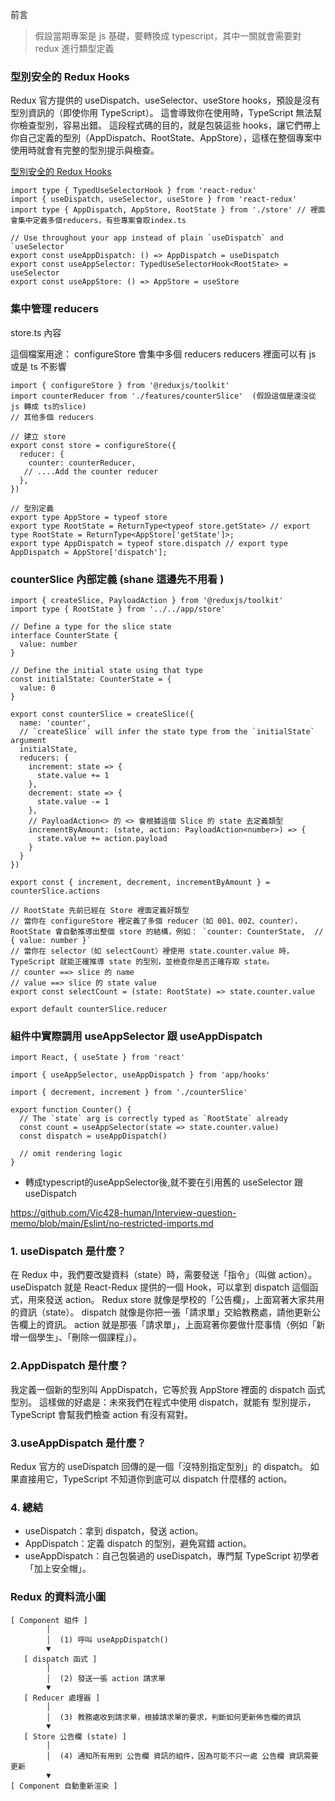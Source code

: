 前言
> 假設當期專案是 js 基礎，要轉換成 typescript，其中一關就會需要對 redux 進行類型定義

###  型別安全的 Redux Hooks
Redux 官方提供的 useDispatch、useSelector、useStore hooks，預設是沒有型別資訊的（即使你用 TypeScript）。
這會導致你在使用時，TypeScript 無法幫你檢查型別，容易出錯。
這段程式碼的目的，就是包裝這些 hooks，讓它們帶上你自己定義的型別（AppDispatch、RootState、AppStore），這樣在整個專案中使用時就會有完整的型別提示與檢查。

[型別安全的 Redux Hooks](https://redux.js.org/usage/usage-with-typescript)

```
import type { TypedUseSelectorHook } from 'react-redux'
import { useDispatch, useSelector, useStore } from 'react-redux'
import type { AppDispatch, AppStore, RootState } from './store' // 裡面會集中定義多個reducers，有些專案會取index.ts

// Use throughout your app instead of plain `useDispatch` and `useSelector`
export const useAppDispatch: () => AppDispatch = useDispatch
export const useAppSelector: TypedUseSelectorHook<RootState> = useSelector
export const useAppStore: () => AppStore = useStore
```

### 集中管理 reducers 
store.ts 內容

這個檔案用途：
configureStore 會集中多個 reducers 
reducers 裡面可以有 js 或是 ts 不影響 

```
import { configureStore } from '@reduxjs/toolkit'
import counterReducer from './features/counterSlice'  (假設這個是還沒從 js 轉成 ts的slice)
// 其他多個 reducers 

// 建立 store
export const store = configureStore({
  reducer: {
    counter: counterReducer,
   // ....Add the counter reducer
  },
})

// 型別定義
export type AppStore = typeof store
export type RootState = ReturnType<typeof store.getState> // export type RootState = ReturnType<AppStore['getState']>;
export type AppDispatch = typeof store.dispatch // export type AppDispatch = AppStore['dispatch'];

```

### counterSlice 內部定義 (shane 這邊先不用看 )

```
import { createSlice, PayloadAction } from '@reduxjs/toolkit'
import type { RootState } from '../../app/store'

// Define a type for the slice state
interface CounterState {
  value: number
}

// Define the initial state using that type
const initialState: CounterState = {
  value: 0
}

export const counterSlice = createSlice({
  name: 'counter',
  // `createSlice` will infer the state type from the `initialState` argument
  initialState,
  reducers: {
    increment: state => {
      state.value += 1
    },
    decrement: state => {
      state.value -= 1
    },
    // PayloadAction<> 的 <> 會根據這個 Slice 的 state 去定義類型
    incrementByAmount: (state, action: PayloadAction<number>) => {
      state.value += action.payload
    }
  }
})

export const { increment, decrement, incrementByAmount } = counterSlice.actions

// RootState 先前已經在 Store 裡面定義好類型
// 當你在 configureStore 裡定義了多個 reducer（如 001、002、counter），RootState 會自動推導出整個 store 的結構，例如： `counter: CounterState,  // { value: number }`
// 當你在 selector（如 selectCount）裡使用 state.counter.value 時，TypeScript 就能正確推導 state 的型別，並檢查你是否正確存取 state。
// counter ==> slice 的 name
// value ==> slice 的 state value 
export const selectCount = (state: RootState) => state.counter.value

export default counterSlice.reducer

```

### 組件中實際調用 useAppSelector 跟 useAppDispatch

```
import React, { useState } from 'react'

import { useAppSelector, useAppDispatch } from 'app/hooks'

import { decrement, increment } from './counterSlice'

export function Counter() {
  // The `state` arg is correctly typed as `RootState` already
  const count = useAppSelector(state => state.counter.value)
  const dispatch = useAppDispatch()

  // omit rendering logic
}
```

- 轉成typescript的useAppSelector後,就不要在引用舊的 useSelector 跟 useDispatch

https://github.com/Vic428-human/Interview-question-memo/blob/main/Eslint/no-restricted-imports.md

### 1. useDispatch 是什麼？
在 Redux 中，我們要改變資料（state）時，需要發送「指令」（叫做 action）。
useDispatch 就是 React-Redux 提供的一個 Hook，可以拿到 dispatch 這個函式，用來發送 action。
Redux store 就像是學校的「公告欄」，上面寫著大家共用的資訊（state）。
dispatch 就像是你把一張「請求單」交給教務處，請他更新公告欄上的資訊。
action 就是那張「請求單」，上面寫著你要做什麼事情（例如「新增一個學生」、「刪除一個課程」）。

### 2.AppDispatch 是什麼？
我定義一個新的型別叫 AppDispatch，它等於我 AppStore 裡面的 dispatch 函式型別。
這樣做的好處是：未來我們在程式中使用 dispatch，就能有 型別提示，TypeScript 會幫我們檢查 action 有沒有寫對。

### 3.useAppDispatch 是什麼？
Redux 官方的 useDispatch 回傳的是一個「沒特別指定型別」的 dispatch。
如果直接用它，TypeScript 不知道你到底可以 dispatch 什麼樣的 action。

### 4. 總結
- useDispatch：拿到 dispatch，發送 action。
- AppDispatch：定義 dispatch 的型別，避免寫錯 action。
- useAppDispatch：自己包裝過的 useDispatch，專門幫 TypeScript 初學者「加上安全帽」。

### Redux 的資料流小圖
```
[ Component 組件 ]
        │
        │  (1) 呼叫 useAppDispatch() 
        ▼
   [ dispatch 函式 ]   
        │
        │  (2) 發送一張 action 請求單
        ▼
   [ Reducer 處理器 ]  
        │
        │  (3) 教務處收到請求單，根據請求單的要求，判斷如何更新佈告欄的資訊
        ▼
   [ Store 公告欄 (state) ]
        │
        │  (4) 通知所有用到 公告欄 資訊的組件，因為可能不只一處 公告欄 資訊需要更新
        ▼
[ Component 自動重新渲染 ]
```
